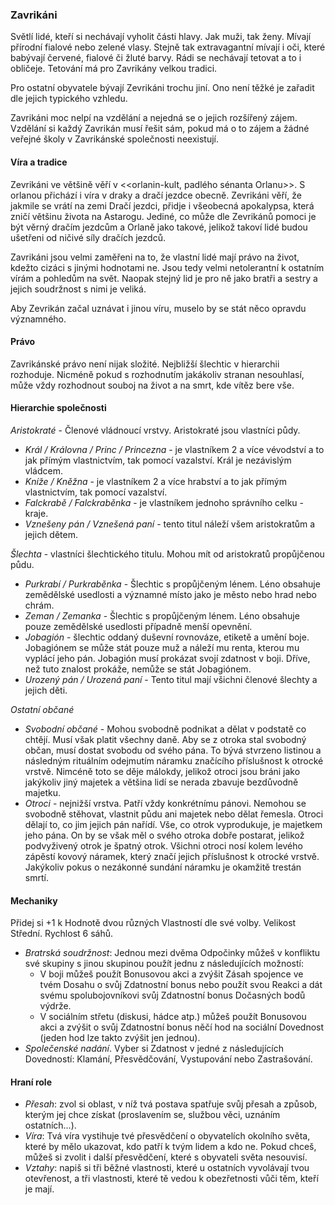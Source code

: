 ### Zavrikáni

Světlí lidé, kteří si nechávají vyholit části hlavy. Jak muži, tak ženy. Mívají přírodní fialové nebo zelené vlasy. Stejně tak extravagantní mívají i oči, které babývají červené, fialové či žluté barvy. Rádi se nechávají tetovat a to i obličeje. Tetování má pro Zavrikány velkou tradici.

Pro ostatní obyvatele bývají Zevrikáni trochu jiní. Ono není těžké je zařadit dle jejich typického vzhledu.

Zavrikáni moc nelpí na vzdělání a nejedná se o jejich rozšířený zájem. Vzdělání si každý Zavrikán musí řešit sám, pokud má o to zájem a žádné veřejné školy v Zavrikánské společnosti neexistují.

#### Víra a tradice

Zevrikáni ve většině věří v <<orlanin-kult, padlého sénanta Orlanu>>. S orlanou přichází i víra v draky a dračí jezdce obecně. Zevrikáni věří, že jakmile se vrátí na zemi Dračí jezdci, přidje i všeobecná apokalypsa, která zničí většinu života na Astarogu. Jediné, co může dle Zevrikánů pomoci je být věrný dračím jezdcům a Orlaně jako takové, jelikož takoví lidé budou ušetřeni od ničivé síly dračích jezdců.

Zavrikáni jsou velmi zaměřeni na to, že vlastní lidé mají právo na život, kdežto cizáci s jinými hodnotami ne. Jsou tedy velmi netolerantní k ostatním vírám a pohledům na svět. Naopak stejný lid je pro ně jako bratři a sestry a jejich soudržnost s nimi je veliká.

Aby Zevrikán začal uznávat i jinou víru, muselo by se stát něco opravdu významného.

#### Právo

Zavrikánské právo není nijak složité. Nejbližší šlechtic v hierarchii rozhoduje. Nicméně pokud s rozhodnutím jakákoliv stranan nesouhlasí, může vždy rozhodnout souboj na život a na smrt, kde vítěz bere vše.

#### Hierarchie společnosti

*Aristokraté* - Členové vládnoucí vrstvy. Aristokraté jsou vlastníci půdy.
* *Král / Královna / Princ / Princezna* - je vlastníkem 2 a více vévodství a to jak přímým vlastnictvím, tak pomocí vazalství. Král je nezávislým vládcem.
* *Kníže / Kněžna* - je vlastníkem 2  a více hrabství a to jak přímým vlastnictvím, tak pomocí vazalství.
* *Falckrabě / Falckraběnka* - je vlastníkem jednoho správního celku - kraje.
* *Vznešeny pán / Vznešená paní* - tento titul náleží všem aristokratům a jejich dětem.

*Šlechta* - vlastníci šlechtického titulu. Mohou mít od aristokratů propůjčenou půdu.
* *Purkrabí / Purkraběnka* - Šlechtic s propůjčeným lénem. Léno obsahuje zemědělské usedlosti a významné místo jako je město nebo hrad nebo chrám.
* *Zeman / Zemanka* - Šlechtic s propůjčeným lénem. Léno obsahuje pouze zemědělské usedlosti případně menší opevnění.
* *Jobagión* - šlechtic oddaný duševní rovnováze, etiketě a umění boje. Jobagiónem se může stát pouze muž a náleží mu renta, kterou mu vyplácí jeho pán. Jobagión musí prokázat svojí zdatnost v boji. Dříve, než tuto znalost prokáže, nemůže se stát Jobagiónem.
* *Urozený pán / Urozená paní* - Tento titul mají všichni členové šlechty a jejich děti.

*Ostatní občané*
* *Svobodní občané* - Mohou svobodně podnikat a dělat v podstatě co chtějí. Musí však platit všechny daně. Aby se z otroka stal svobodný občan, musí dostat svobodu od svého pána. To bývá stvrzeno listinou a následným rituálním odejmutím náramku značícího příslušnost k otrocké vrstvě. Nimcéně toto se děje málokdy, jelikož otroci jsou bráni jako jakýkoliv jiný majetek a většina lidí se nerada zbavuje bezdůvodně majetku.
* *Otroci* - nejnižší vrstva. Patří vždy konkrétnímu pánovi. Nemohou se svobodně stěhovat, vlastnit půdu ani majetek nebo dělat řemesla. Otroci dělají to, co jim jejich pán nařídí. Vše, co otrok vyprodukuje, je majetkem jeho pána. On by se však měl o svého otroka dobře postarat, jelikož podvyživený otrok je špatný otrok. Všichni otroci nosí kolem levého zápěstí kovový náramek, který značí jejich příslušnost k otrocké vrstvě. Jakýkoliv pokus o nezákonné sundání náramku je okamžitě trestán smrtí.

#### Mechaniky

Přidej si +1 k Hodnotě dvou různých Vlastností dle své volby. Velikost Střední. Rychlost 6 sáhů.

* *Bratrská soudržnost*: Jednou mezi dvěma Odpočinky můžeš v konfliktu své skupiny s jinou skupinou použít jednu z následujících možností:
  * V boji můžeš použít Bonusovou akci a zvýšit Zásah spojence ve tvém Dosahu o svůj Zdatnostní bonus nebo použít svou Reakci a dát svému spolubojovníkovi svůj Zdatnostní bonus Dočasných bodů výdrže.
  * V sociálním střetu (diskusi, hádce atp.) můžeš použít Bonusovou akci a zvýšit o svůj Zdatnostní bonus něčí hod na sociální Dovednost (jeden hod
lze takto zvýšit jen jednou).
* *Společenské nadání*. Vyber si Zdatnost v jedné z následujících Dovedností: Klamání, Přesvědčování, Vystupování nebo Zastrašování.

#### Hraní role

- *Přesah*: zvol si oblast, v níž tvá postava spatřuje
svůj přesah a způsob, kterým jej chce získat
(proslavením se, službou věci, uznáním
ostatních…).
- *Víra*: Tvá víra vystihuje tvé přesvědčení o obyvatelích okolního světa, které by mělo ukazovat, kdo patří k tvým lidem a kdo ne. Pokud chceš, můžeš si zvolit i další přesvědčení, které s obyvateli světa nesouvisí.
- *Vztahy*: napiš si tři běžné vlastnosti, které
u ostatních vyvolávají tvou otevřenost, a tři
vlastnosti, které tě vedou k obezřetnosti vůči
těm, kteří je mají.

